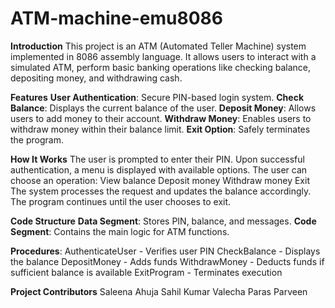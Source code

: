 # ATM-machine-emu8086

**Introduction**
This project is an ATM (Automated Teller Machine) system implemented in 8086 assembly language. It allows users to interact with a simulated ATM, perform basic banking operations like checking balance, depositing money, and withdrawing cash.

**Features**
**User Authentication**: Secure PIN-based login system.
**Check Balance**: Displays the current balance of the user.
**Deposit Money**: Allows users to add money to their account.
**Withdraw Money**: Enables users to withdraw money within their balance limit.
**Exit Option**: Safely terminates the program.

**How It Works**
The user is prompted to enter their PIN.
Upon successful authentication, a menu is displayed with available options.
The user can choose an operation:
View balance
Deposit money
Withdraw money
Exit
The system processes the request and updates the balance accordingly.
The program continues until the user chooses to exit.

**Code Structure**
**Data Segment**: Stores PIN, balance, and messages.
**Code Segment**: Contains the main logic for ATM functions.

**Procedures**:
AuthenticateUser - Verifies user PIN
CheckBalance - Displays the balance
DepositMoney - Adds funds
WithdrawMoney - Deducts funds if sufficient balance is available
ExitProgram - Terminates execution

**Project Contributors**
Saleena Ahuja
Sahil Kumar Valecha
Paras Parveen

